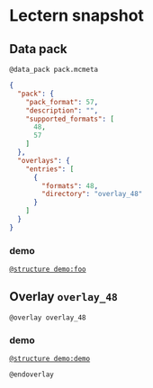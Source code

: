 # Lectern snapshot

## Data pack

`@data_pack pack.mcmeta`

```json
{
  "pack": {
    "pack_format": 57,
    "description": "",
    "supported_formats": [
      48,
      57
    ]
  },
  "overlays": {
    "entries": [
      {
        "formats": 48,
        "directory": "overlay_48"
      }
    ]
  }
}
```

### demo

[`@structure demo:foo`](data:application/octet-stream;base64,H4sIAKO0W2cC/0WMwQqDQAxER1Zb19If6rnnHr2nEiFUd2WTk/58oyAGBjLDvOmAiFpl5QBgV3Uq4vad8vDTbncBjRoZ++9EWLKewHUR94UmNuMDaVF/aGY8Z0k8FBrtRVK81XIyMeFj2TcebzLquajk5MGGP9V3+RCWAAAA)

## Overlay `overlay_48`

`@overlay overlay_48`

### demo

[`@structure demo:demo`](data:application/octet-stream;base64,H4sIAAAAAAAAA0WMsQqDQBBER04Tz6TPb6RObZ0yrWx0A0u8O3G3ytfnPBAHBmZg3nSAR63yYwdgc7Xb4/Se0/jVbmsOjRoZ55wJtyTdgUMe54VmNuOCtKifFBi3IJHHlT72mIRCitNQjvO+5Whiwlp4h0tPRi9eVVIErnf8AexFbD2gAAAA)

`@endoverlay`
